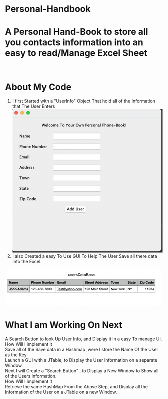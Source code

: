# Personal-Handbook
<h1> A Personal Hand-Book to store all you contacts information into an easy to read/Manage Excel Sheet</h1><br />

# About My Code<br />
1) I first Started with a "UserInfo" Object That hold all of the Information that The User Enters<br />
 <img src="Screen-Shots/Screen Shot 2021-10-05 at 9.10.25 PM.png" /><br />
2) I also Created a easy To Use GUI To Help The User Save all there data Into the Excel.<br />

<img src="Screen-Shots/Screen Shot 2021-10-05 at 9.11.42 PM.png" /><br />

# What I am Working On Next
A Search Button to look Up User Info, and Display it in a easy To manage UI.<br />
How Will I implement it<br />
 Save all of the Save data in a Hashmap ,were I store the Name Of the User as the Key<br />
Launch a GUI with a JTable, to Display the User Information on a separate Window.<br />
Next I will Create a "Search Button" , to Display a New Window to Show all of the Users Information.<br />
How Will I implement it<br />
Retrieve the same HashMap From the Above Step, and Display all the Information of the User on a JTable on a new Window.<br />
